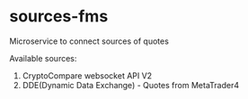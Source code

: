 # sources-fms

Microservice to connect sources of quotes

Available sources:
1. CryptoCompare websocket API V2
2. DDE(Dynamic Data Exchange) - Quotes from MetaTrader4
